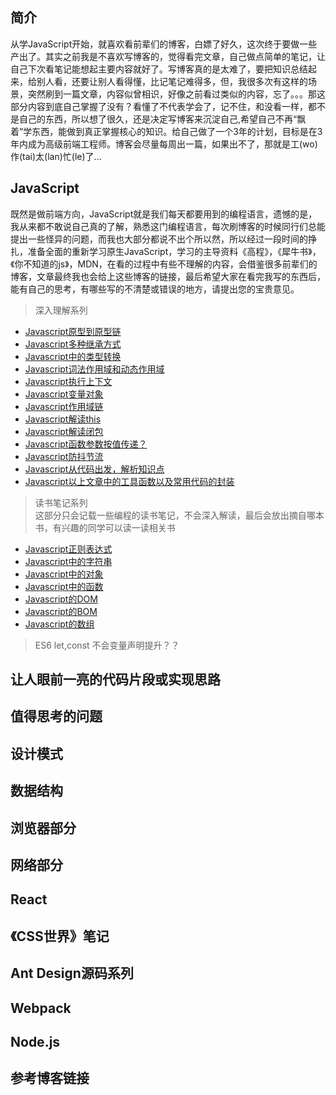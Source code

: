 ## 简介
从学JavaScript开始，就喜欢看前辈们的博客，白嫖了好久，这次终于要做一些产出了。其实之前我是不喜欢写博客的，觉得看完文章，自己做点简单的笔记，让自己下次看笔记能想起主要内容就好了。写博客真的是太难了，要把知识总结起来，给别人看，还要让别人看得懂，比记笔记难得多，但，我很多次有这样的场景，突然刷到一篇文章，内容似曾相识，好像之前看过类似的内容，忘了。。。那这部分内容到底自己掌握了没有？看懂了不代表学会了，记不住，和没看一样，都不是自己的东西，所以想了很久，还是决定写博客来沉淀自己,希望自己不再“飘着”学东西，能做到真正掌握核心的知识。给自己做了一个3年的计划，目标是在3年内成为高级前端工程师。博客会尽量每周出一篇，如果出不了，那就是工(wo)作(tai)太(lan)忙(le)了...


## JavaScript
既然是做前端方向，JavaScript就是我们每天都要用到的编程语言，遗憾的是，我从来都不敢说自己真的了解，熟悉这门编程语言，每次刷博客的时候同行们总能提出一些怪异的问题，而我也大部分都说不出个所以然，所以经过一段时间的挣扎，准备全面的重新学习原生JavaScript，学习的主导资料《高程》，《犀牛书》，《你不知道的js》，MDN，在看的过程中有些不理解的内容，会借鉴很多前辈们的博客，文章最终我也会给上这些博客的链接，最后希望大家在看完我写的东西后，能有自己的思考，有哪些写的不清楚或错误的地方，请提出您的宝贵意见。
> 深入理解系列
- [Javascript原型到原型链](https://github.com/lznbuild/my-blog/issues/1)
- [Javascript多种继承方式]()
- [Javascript中的类型转换]()
- [Javascript词法作用域和动态作用域]()
- [Javascript执行上下文]()
- [Javascript变量对象]()
- [Javascript作用域链]()
- [Javascript解读this]()
- [Javascript解读闭包]()
- [Javascript函数参数按值传递？]()
- [Javascript防抖节流]()
- [Javascript从代码出发，解析知识点]()
- [Javascript以上文章中的工具函数以及常用代码的封装]()

>  读书笔记系列  
这部分只会记载一些编程的读书笔记，不会深入解读，最后会放出摘自哪本书，有兴趣的同学可以读一读相关书
- [Javascript正则表达式](https://github.com/lznbuild/my-blog/issues/1)
- [Javascript中的字符串](https://github.com/lznbuild/my-blog/issues/1)
- [Javascript中的对象](https://github.com/lznbuild/my-blog/issues/1)
- [Javascript中的函数](https://github.com/lznbuild/my-blog/issues/1)
- [Javascript的DOM](https://github.com/lznbuild/my-blog/issues/1)
- [Javascript的BOM](https://github.com/lznbuild/my-blog/issues/1)
- [Javascript的数组](https://github.com/lznbuild/my-blog/issues/1)


> ES6
let,const 不会变量声明提升？？

## 让人眼前一亮的代码片段或实现思路

## 值得思考的问题

##  设计模式  

##  数据结构  

##  浏览器部分  

##  网络部分

##  React  

## 《CSS世界》笔记

## Ant Design源码系列

##  Webpack  

##  Node.js  

## 参考博客链接
